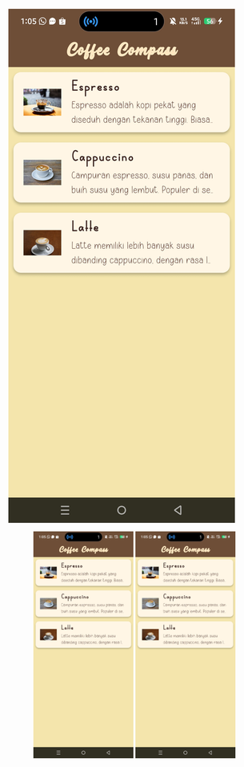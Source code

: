 ![Tampilan Aplikasi](preview/preview1.jpg)
<p align="center">
  <img src="preview/preview1.jpg" 
       alt="Coffee Compass Preview" 
       width="200" />
  <img src="preview/preview1.jpg" 
       alt="Coffee Compass Preview" 
       width="200" />
</p>
